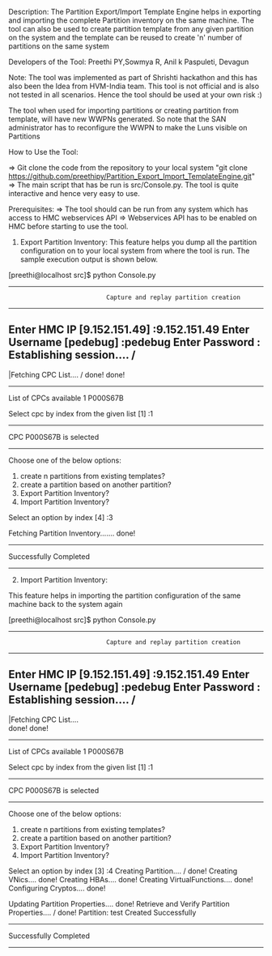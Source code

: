 Description: The Partition Export/Import Template Engine helps in exporting and importing the complete Partition inventory on the same machine. The tool can also be used to create partition template from any given partition on the system and the template can be reused to create 'n' number of partitions on the same system

Developers of the Tool: Preethi PY,Sowmya R, Anil k Paspuleti, Devagun

Note: The tool was implemented as part of Shrishti hackathon and this has also been the Idea from HVM-India team. This tool is not official and is also not tested in all scenarios. Hence the tool should be used at your own risk :)

The tool when used for importing partitions or creating partition from template, will have new WWPNs generated. So note that the SAN administrator has to reconfigure the WWPN to make the Luns visible on Partitions

How to Use the Tool:

=> Git clone the code from the repository to your local system "git clone https://github.com/preethipy/Partition_Export_Import_TemplateEngine.git"
=> The main script that has be run is src/Console.py. The tool is quite interactive and hence very easy to use. 

Prerequisites:
=> The tool should can be run from any system which has access to HMC webservices API
=> Webservices API has to be enabled on HMC before starting to use the tool.


1) Export Partition Inventory:
This feature helps you dump all the partition configuration on to your local system from where the tool is run. The sample execution output is shown below.

[preethi@localhost src]$ python Console.py 
****************************************************************************************************
                               Capture and replay partition creation                                
****************************************************************************************************
Enter HMC IP [9.152.151.49]              :9.152.151.49
Enter Username [pedebug]              :pedebug
Enter Password :
Establishing session.... /
-
|Fetching CPC List.... /
 done!
 done!
****************************************************************************************************
List of CPCs available
1    P000S67B

Select cpc by index from the given list [1]              :1
****************************************************************************************************
CPC P000S67B is selected
****************************************************************************************************
Choose one of the below options:

1.  create n partitions from existing templates?
2.  create a partition based on another partition?
3.  Export Partition Inventory?
4.  Import Partition Inventory? 

Select an option by index [4]              :3


Fetching Partition Inventory....... done!

****************************************************************************************************
Successfully Completed
****************************************************************************************************

2) Import Partition Inventory:

This feature helps in importing the partition configuration of the same machine back to the system again

[preethi@localhost src]$ python Console.py 
****************************************************************************************************
                               Capture and replay partition creation                                
****************************************************************************************************
Enter HMC IP [9.152.151.49]              :9.152.151.49
Enter Username [pedebug]              :pedebug
Enter Password :
Establishing session.... /
-
|Fetching CPC List....   
 done!
 done!
****************************************************************************************************
List of CPCs available
1    P000S67B

Select cpc by index from the given list [1]              :1

****************************************************************************************************
CPC P000S67B is selected
****************************************************************************************************
Choose one of the below options:

1.  create n partitions from existing templates?
2.  create a partition based on another partition?
3.  Export Partition Inventory?
4.  Import Partition Inventory? 

Select an option by index [3]              :4
Creating Partition.... /
 done!
Creating VNics.... done!
Creating HBAs.... done!
Creating VirtualFunctions.... done!
Configuring Cryptos.... done!


Updating Partition Properties.... done!
Retrieve and Verify Partition Properties.... /
 done!
Partition: test Created Successfully
****************************************************************************************************
Successfully Completed
****************************************************************************************************






